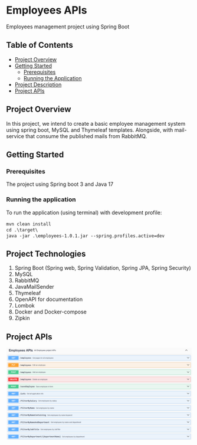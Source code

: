 # Employees APIs

Employees management project using Spring Boot

## Table of Contents

- [Project Overview](#project-overview)
- [Getting Started](#getting-started)
    - [Prerequisites](#prerequisites)
    - [Running the Application](#running-the-application)
- [Project Description](#project-description)
- [Project APIs](#project-APIs)

## Project Overview

In this project, we intend to create a basic employee management system using spring boot, MySQL and Thymeleaf
templates.
Alongside, with mail-service that consume the published mails from RabbitMQ.

## Getting Started

### Prerequisites

The project using Spring boot 3 and Java 17

### Running the application

To run the application (using terminal) with development profile:

    mvn clean install 
    cd .\target\
    java -jar .\employees-1.0.1.jar --spring.profiles.active=dev

## Project Technologies

1. Spring Boot (Spring web, Spring Validation, Spring JPA, Spring Security)
2. MySQL
3. RabbitMQ
4. JavaMailSender
5. Thymeleaf
6. OpenAPI for documentation
7. Lombok
8. Docker and Docker-compose
9. Zipkin

## Project APIs

![screenshot](employees.png)
